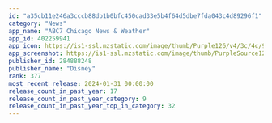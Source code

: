 ```yaml
---
id: "a35cb11e246a3cccb88db1b0bfc450cad33e5b4f64d5dbe7fda043c4d89296f1"
category: "News"
app_name: "ABC7 Chicago News & Weather"
app_id: 402259941
app_icon: https://is1-ssl.mzstatic.com/image/thumb/Purple126/v4/3c/4c/94/3c4c94e6-10ed-6166-3b5b-b732d0a4feee/AppIcon-0-1x_U007epad-0-0-0-0-0-0-85-220-0.png/1024x1024bb.png
app_screenshot: https://is1-ssl.mzstatic.com/image/thumb/PurpleSource126/v4/8a/89/11/8a891117-3207-c4df-f223-fe8517da9a91/ef5874f1-2e98-4a5a-85e2-6872b3a67f2d_Slide_1.jpg/1284x2778bb.png
publisher_id: 284888248
publisher_name: "Disney"
rank: 377
most_recent_release: 2024-01-31 00:00:00
release_count_in_past_year: 17
release_count_in_past_year_category: 9
release_count_in_past_year_top_in_category: 32
---
```

